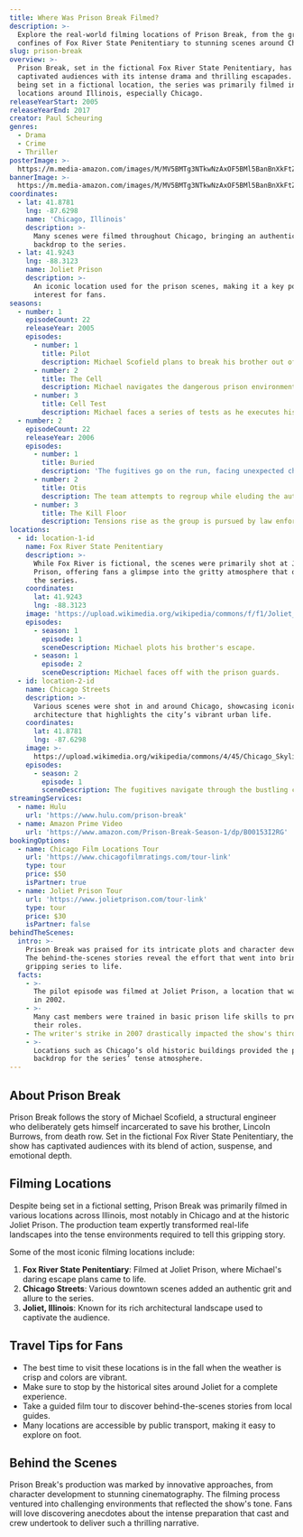 ```yaml
---
title: Where Was Prison Break Filmed?
description: >-
  Explore the real-world filming locations of Prison Break, from the gritty
  confines of Fox River State Penitentiary to stunning scenes around Chicago.
slug: prison-break
overview: >-
  Prison Break, set in the fictional Fox River State Penitentiary, has
  captivated audiences with its intense drama and thrilling escapades. Despite
  being set in a fictional location, the series was primarily filmed in various
  locations around Illinois, especially Chicago.
releaseYearStart: 2005
releaseYearEnd: 2017
creator: Paul Scheuring
genres:
  - Drama
  - Crime
  - Thriller
posterImage: >-
  https://m.media-amazon.com/images/M/MV5BMTg3NTkwNzAxOF5BMl5BanBnXkFtZTcwMjM1NjI5MQ@@._V1_SY1000_CR0,0,674,1000_AL_.jpg
bannerImage: >-
  https://m.media-amazon.com/images/M/MV5BMTg3NTkwNzAxOF5BMl5BanBnXkFtZTcwMjM1NjI5MQ@@._V1_SX300.jpg
coordinates:
  - lat: 41.8781
    lng: -87.6298
    name: 'Chicago, Illinois'
    description: >-
      Many scenes were filmed throughout Chicago, bringing an authentic urban
      backdrop to the series.
  - lat: 41.9243
    lng: -88.3123
    name: Joliet Prison
    description: >-
      An iconic location used for the prison scenes, making it a key point of
      interest for fans.
seasons:
  - number: 1
    episodeCount: 22
    releaseYear: 2005
    episodes:
      - number: 1
        title: Pilot
        description: Michael Scofield plans to break his brother out of prison.
      - number: 2
        title: The Cell
        description: Michael navigates the dangerous prison environment.
      - number: 3
        title: Cell Test
        description: Michael faces a series of tests as he executes his escape plan.
  - number: 2
    episodeCount: 22
    releaseYear: 2006
    episodes:
      - number: 1
        title: Buried
        description: 'The fugitives go on the run, facing unexpected challenges.'
      - number: 2
        title: Otis
        description: The team attempts to regroup while eluding the authorities.
      - number: 3
        title: The Kill Floor
        description: Tensions rise as the group is pursued by law enforcement.
locations:
  - id: location-1-id
    name: Fox River State Penitentiary
    description: >-
      While Fox River is fictional, the scenes were primarily shot at Joliet
      Prison, offering fans a glimpse into the gritty atmosphere that defined
      the series.
    coordinates:
      lat: 41.9243
      lng: -88.3123
    image: 'https://upload.wikimedia.org/wikipedia/commons/f/f1/Joliet_prison.jpg'
    episodes:
      - season: 1
        episode: 1
        sceneDescription: Michael plots his brother's escape.
      - season: 1
        episode: 2
        sceneDescription: Michael faces off with the prison guards.
  - id: location-2-id
    name: Chicago Streets
    description: >-
      Various scenes were shot in and around Chicago, showcasing iconic
      architecture that highlights the city’s vibrant urban life.
    coordinates:
      lat: 41.8781
      lng: -87.6298
    image: >-
      https://upload.wikimedia.org/wikipedia/commons/4/45/Chicago_Skyline_at_night.jpg
    episodes:
      - season: 2
        episode: 1
        sceneDescription: The fugitives navigate through the bustling city.
streamingServices:
  - name: Hulu
    url: 'https://www.hulu.com/prison-break'
  - name: Amazon Prime Video
    url: 'https://www.amazon.com/Prison-Break-Season-1/dp/B00153I2RG'
bookingOptions:
  - name: Chicago Film Locations Tour
    url: 'https://www.chicagofilmratings.com/tour-link'
    type: tour
    price: $50
    isPartner: true
  - name: Joliet Prison Tour
    url: 'https://www.jolietprison.com/tour-link'
    type: tour
    price: $30
    isPartner: false
behindTheScenes:
  intro: >-
    Prison Break was praised for its intricate plots and character development.
    The behind-the-scenes stories reveal the effort that went into bringing this
    gripping series to life.
  facts:
    - >-
      The pilot episode was filmed at Joliet Prison, a location that was closed
      in 2002.
    - >-
      Many cast members were trained in basic prison life skills to prepare for
      their roles.
    - The writer's strike in 2007 drastically impacted the show's third season.
    - >-
      Locations such as Chicago’s old historic buildings provided the perfect
      backdrop for the series’ tense atmosphere.
---
```


## About Prison Break

Prison Break follows the story of Michael Scofield, a structural engineer who deliberately gets himself incarcerated to save his brother, Lincoln Burrows, from death row. Set in the fictional Fox River State Penitentiary, the show has captivated audiences with its blend of action, suspense, and emotional depth.

## Filming Locations

Despite being set in a fictional setting, Prison Break was primarily filmed in various locations across Illinois, most notably in Chicago and at the historic Joliet Prison. The production team expertly transformed real-life landscapes into the tense environments required to tell this gripping story.

Some of the most iconic filming locations include:

1. **Fox River State Penitentiary**: Filmed at Joliet Prison, where Michael's daring escape plans came to life.
2. **Chicago Streets**: Various downtown scenes added an authentic grit and allure to the series.
3. **Joliet, Illinois**: Known for its rich architectural landscape used to captivate the audience.

## Travel Tips for Fans

- The best time to visit these locations is in the fall when the weather is crisp and colors are vibrant.
- Make sure to stop by the historical sites around Joliet for a complete experience.
- Take a guided film tour to discover behind-the-scenes stories from local guides.
- Many locations are accessible by public transport, making it easy to explore on foot.

## Behind the Scenes

Prison Break's production was marked by innovative approaches, from character development to stunning cinematography. The filming process ventured into challenging environments that reflected the show's tone. Fans will love discovering anecdotes about the intense preparation that cast and crew undertook to deliver such a thrilling narrative.

